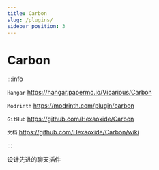 ```yaml
---
title: Carbon
slug: /plugins/
sidebar_position: 3
---
```


# Carbon

:::info

`Hangar` https://hangar.papermc.io/Vicarious/Carbon

`Modrinth` https://modrinth.com/plugin/carbon

`GitHub` https://github.com/Hexaoxide/Carbon

`文档` https://github.com/Hexaoxide/Carbon/wiki

:::

设计先进的聊天插件
